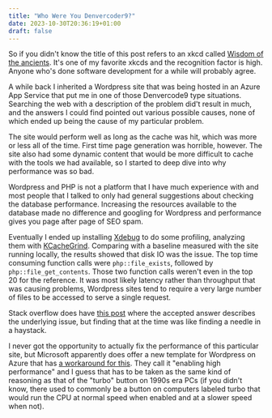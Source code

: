 ```yaml
---
title: "Who Were You Denvercoder9?"
date: 2023-10-30T20:36:19+01:00
draft: false
---
```


So if you didn't know the title of this post refers to an xkcd called [Wisdom of the ancients](https://xkcd.com/979/). It's one of my favorite xkcds and the recognition factor is high. Anyone who's done software development for a while will probably agree.

A while back I inherited a Wordpress site that was being hosted in an Azure App Service that put me in one of those Denvercode9 type situations. Searching the web with a description of the problem did't result in much, and the answers I could find pointed out various possible causes, none of which ended up being the cause of my particular problem.

The site would perform well as long as the cache was hit, which was more or less all of the time. First time page generation was horrible, however. The site also had some dynamic content that would be more difficult to cache with the tools we had available, so I started to deep dive into why performance was so bad.

Wordpress and PHP is not a platform that I have much experience with and most people that I talked to only had general suggestions about checking the database performance. Increasing the resources available to the database made no difference and googling for Wordpress and performance gives you page after page of SEO spam.

Eventually I ended up installing [Xdebug](https://xdebug.org/) to do some profiling, analyzing them with [KCacheGrind](https://kcachegrind.github.io/html/Home.html). Comparing with a baseline measured with the site running locally, the results showed that disk IO was the issue. The top time consuming function calls were `php::file_exists`, followed by `php::file_get_contents`. Those two function calls weren't even in the top 20 for the reference. It was most likely latency rather than throughput that was causing problems, Wordpress sites tend to require a very large number of files to be accessed to serve a single request.

Stack overflow does have [this post](https://stackoverflow.com/questions/67141062/horrible-performance-on-azure-app-service-wordpress) where the accepted answer describes the underlying issue, but finding that at the time was like finding a needle in a haystack.

I never got the opportunity to actually fix the performance of this particular site, but Microsoft apparently does offer a new template for Wordpress on Azure that has [a workaround for this](https://github.com/Azure/wordpress-linux-appservice/blob/main/WordPress/enabling_high_performance_with_local_storage.md). They call it "enabling high performance" and I guess that has to be taken as the same kind of reasoning as that of the "turbo" button on 1990s era PCs (if you didn't know, there used to commonly be a button on computers labeled turbo that would run the CPU at normal speed when enabled and at a slower speed when not).
